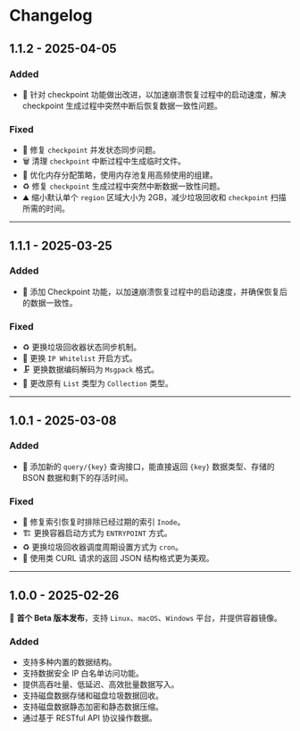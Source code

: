 # Changelog

## 1.1.2 - 2025-04-05

### Added

- 🎉 针对 checkpoint 功能做出改进，以加速崩溃恢复过程中的启动速度，解决 checkpoint 生成过程中突然中断后恢复数据一致性问题。

### Fixed
- 🚄 修复 `checkpoint` 并发状态同步问题。
- 🗑️ 清理 `checkpoint` 中断过程中生成临时文件。
- 🧲 优化内存分配策略，使用内存池复用高频使用的组建。
- ♻️ 修复 `checkpoint` 生成过程中突然中断数据一致性问题。
- ⛰️ 缩小默认单个 `region` 区域大小为 2GB，减少垃圾回收和 `checkpoint` 扫描所需的时间。

---


## 1.1.1 - 2025-03-25

### Added
- 🎉 添加 Checkpoint 功能，以加速崩溃恢复过程中的启动速度，并确保恢复后的数据一致性。

### Fixed
- ♻️ 更换垃圾回收器状态同步机制。
- 📄 更换 `IP Whitelist` 开启方式。
- 🗜️ 更换数据编码解码为 `Msgpack` 格式。
- 🫙 更改原有 `List` 类型为 `Collection` 类型。

---

## 1.0.1 - 2025-03-08

### Added
- 🎉 添加新的 `query/{key}` 查询接口，能直接返回 `{key}` 数据类型、存储的 BSON 数据和剩下的存活时间。

### Fixed
- 🐛 修复索引恢复时排除已经过期的索引 `Inode`。
- 🏗️ 更换容器启动方式为 `ENTRYPOINT` 方式。
- ♻️ 更换垃圾回收器调度周期设置方式为 `cron`。
- 📜 使用类 CURL 请求的返回 JSON 结构格式更为美观。

---

## 1.0.0 - 2025-02-26

🎉 **首个 Beta 版本发布**，支持 `Linux`、`macOS`、`Windows` 平台，并提供容器镜像。

### Added
- 支持多种内置的数据结构。
- 支持数据安全 IP 白名单访问功能。
- 提供高吞吐量、低延迟、高效批量数据写入。
- 支持磁盘数据存储和磁盘垃圾数据回收。
- 支持磁盘数据静态加密和静态数据压缩。
- 通过基于 RESTful API 协议操作数据。
